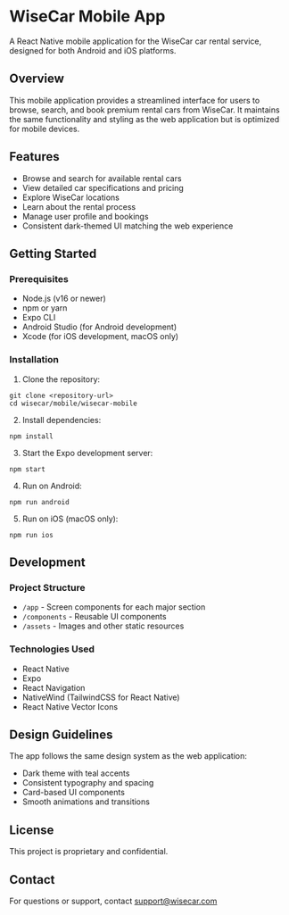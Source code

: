 # WiseCar Mobile App

A React Native mobile application for the WiseCar car rental service, designed for both Android and iOS platforms.

## Overview

This mobile application provides a streamlined interface for users to browse, search, and book premium rental cars from WiseCar. It maintains the same functionality and styling as the web application but is optimized for mobile devices.

## Features

- Browse and search for available rental cars
- View detailed car specifications and pricing
- Explore WiseCar locations
- Learn about the rental process
- Manage user profile and bookings
- Consistent dark-themed UI matching the web experience

## Getting Started

### Prerequisites

- Node.js (v16 or newer)
- npm or yarn
- Expo CLI
- Android Studio (for Android development)
- Xcode (for iOS development, macOS only)

### Installation

1. Clone the repository:
```
git clone <repository-url>
cd wisecar/mobile/wisecar-mobile
```

2. Install dependencies:
```
npm install
```

3. Start the Expo development server:
```
npm start
```

4. Run on Android:
```
npm run android
```

5. Run on iOS (macOS only):
```
npm run ios
```

## Development

### Project Structure

- `/app` - Screen components for each major section
- `/components` - Reusable UI components
- `/assets` - Images and other static resources

### Technologies Used

- React Native
- Expo
- React Navigation
- NativeWind (TailwindCSS for React Native)
- React Native Vector Icons

## Design Guidelines

The app follows the same design system as the web application:

- Dark theme with teal accents
- Consistent typography and spacing
- Card-based UI components
- Smooth animations and transitions

## License

This project is proprietary and confidential.

## Contact

For questions or support, contact support@wisecar.com 